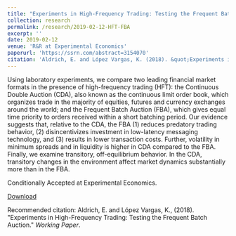 ```yaml
---
title: "Experiments in High-Frequency Trading: Testing the Frequent Batch Auction"
collection: research
permalink: /research/2019-02-12-HFT-FBA
excerpt: ''
date: 2019-02-12
venue: 'R&R at Experimental Economics'
paperurl: 'https://ssrn.com/abstract=3154070'
citation: 'Aldrich, E. and López Vargas, K. (2018). &quot;Experiments in High-Frequency Trading: Testing the Frequent Batch Auction.&quot; <i>Working Paper</i>.'
---
```

Using laboratory experiments, we compare two leading financial market formats in the presence of high-frequency trading (HFT):  the Continuous Double Auction (CDA), also known as the continuous limit order book, which organizes trade in the majority of equities, futures and currency exchanges around the world; and the Frequent Batch Auction (FBA), which gives equal time priority to orders received within a short batching period. Our evidence suggests that, relative to the CDA, the FBA (1) reduces predatory trading behavior, (2) disincentivizes investment in low-latency messaging technology, and (3) results in lower transaction costs. Further, volatility in minimum spreads and in liquidity is higher in CDA compared to the FBA. Finally, we examine transitory, off-equilibrium behavior. In the CDA, transitory changes in the environment affect market dynamics substantially more than in the FBA.

Conditionally Accepted at Experimental Economics.

[Download](https://ssrn.com/abstract=3154070)

Recommended citation: Aldrich, E. and López Vargas, K., (2018). "Experiments in High-Frequency Trading: Testing the Frequent Batch Auction." <i>Working Paper</i>.
